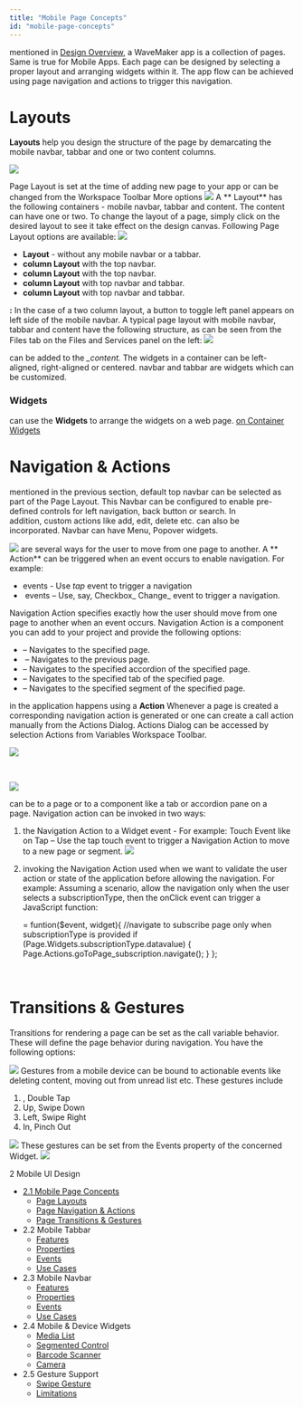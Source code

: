 ```yaml
---
title: "Mobile Page Concepts"
id: "mobile-page-concepts"
---
```


mentioned in [Design Overview](/learn/app-development/ui-design/design-overview/), a WaveMaker app is a collection of pages. Same is true for Mobile Apps. Each page can be designed by selecting a proper layout and arranging widgets within it. The app flow can be achieved using page navigation and actions to trigger this navigation.

# Layouts

**Layouts** help you design the structure of the page by demarcating the mobile navbar, tabbar and one or two content columns.

[![](../assets/page_layout_concept_mobile.png)](../assets/page_layout_concept_mobile.png)

Page Layout is set at the time of adding new page to your app or can be changed from the Workspace Toolbar More options [![](../assets/mobile_layout_change.png)](../assets/mobile_layout_change.png) A ** Layout** has the following containers - mobile navbar, tabbar and content. The content can have one or two. To change the layout of a page, simply click on the desired layout to see it take effect on the design canvas. Following Page Layout options are available: [![](../assets/page_layout_mobile.png)](../assets/page_layout_mobile.png)

- **Layout** - without any mobile navbar or a tabbar.
- **column Layout** with the top navbar.
- **column Layout** with the top navbar.
- **column Layout** with top navbar and tabbar.
- **column Layout** with top navbar and tabbar.

**:** In the case of a two column layout, a button to toggle left panel appears on left side of the mobile navbar. A typical page layout with mobile navbar, tabbar and content have the following structure, as can be seen from the Files tab on the Files and Services panel on the left: [![](../assets/page_layout_files_mobile.png)](../assets/page_layout_files_mobile.png)

can be added to the _\_content._ The widgets in a container can be left-aligned, right-aligned or centered. navbar and tabbar are widgets which can be customized.

### Widgets

can use the **Widgets** to arrange the widgets on a web page. [on Container Widgets](/learn/app-development/widgets/widget-library/#container)

# Navigation & Actions

mentioned in the previous section, default top navbar can be selected as part of the Page Layout. This Navbar can be configured to enable pre-defined controls for left navigation, back button or search. In addition, custom actions like add, edit, delete etc. can also be incorporated. Navbar can have Menu, Popover widgets.

[![](../assets/page_navigation_mobile.png)](../assets/page_navigation_mobile.png) are several ways for the user to move from one page to another. A ** Action** can be triggered when an event occurs to enable navigation. For example:

- events - Use _tap_ event to trigger a navigation
-  events – Use, say, Checkbox_ Change_ event to trigger a navigation.

Navigation Action specifies exactly how the user should move from one page to another when an event occurs. Navigation Action is a component you can add to your project and provide the following options:

- – Navigates to the specified page.
-  – Navigates to the previous page.
- – Navigates to the specified accordion of the specified page.
- – Navigates to the specified tab of the specified page.
- – Navigates to the specified segment of the specified page.

in the application happens using a **Action** Whenever a page is created a corresponding navigation action is generated or one can create a call action manually from the Actions Dialog. Actions Dialog can be accessed by selection Actions from Variables Workspace Toolbar.

[![](../assets/action_sel_mobile.png)](../assets/action_sel_mobile.png)

 

[![](../assets/action_new_mobile.png)](../assets/action_new_mobile.png)

can be to a page or to a component like a tab or accordion pane on a page. Navigation action can be invoked in two ways:

1. the Navigation Action to a Widget event - For example: Touch Event like on Tap – Use the tap touch event to trigger a Navigation Action to move to a new page or segment. [![](../assets/action_event_mobile.png)](../assets/action_event_mobile.png)
2. invoking the Navigation Action used when we want to validate the user action or state of the application before allowing the navigation. For example: Assuming a scenario, allow the navigation only when the user selects a subscriptionType, then the onClick event can trigger a JavaScript function:
    
     = funtion($event, widget){
      //navigate to subscribe page only when subscriptionType is provided
      if (Page.Widgets.subscriptionType.datavalue) {
          Page.Actions.goToPage\_subscription.navigate();
       }
     };
    
     

# Transitions & Gestures

Transitions for rendering a page can be set as the call variable behavior. These will define the page behavior during navigation. You have the following options:

[![](../assets/call_trans_mobile.png)](../assets/call_trans_mobile.png) Gestures from a mobile device can be bound to actionable events like deleting content, moving out from unread list etc. These gestures include

1. , Double Tap
2. Up, Swipe Down
3. Left, Swipe Right
4. In, Pinch Out

[![](../assets/page_gestures_mobile.png)](../assets/page_gestures_mobile.png) These gestures can be set from the Events property of the concerned Widget. [![](../assets/call_gestures_mobile.png)](../assets/call_gestures_mobile.png)

2 Mobile UI Design

- [2.1 Mobile Page Concepts](#)
    - [Page Layouts](/learn/hybrid-mobile/mobile-page-concepts/#page-layouts)
    - [Page Navigation & Actions](/learn/hybrid-mobile/mobile-page-concepts/#page-navigation-actions)
    - [Page Transitions & Gestures](/learn/hybrid-mobile/mobile-page-concepts/#page-transitions-gestures)
- 2.2 Mobile Tabbar
    - [Features](/learn/hybrid-mobile/mobile-tabbar/#features)
    - [Properties](/learn/hybrid-mobile/mobile-tabbar/#properties)
    - [Events](/learn/hybrid-mobile/mobile-tabbar/#events)
    - [Use Cases](/learn/hybrid-mobile/mobile-tabbar/#use-cases)
- 2.3 Mobile Navbar
    - [Features](/learn/hybrid-mobile/mobile-navbar/#features)
    - [Properties](/learn/hybrid-mobile/mobile-navbar/#properties)
    - [Events](/learn/hybrid-mobile/mobile-navbar/#events)
    - [Use Cases](/learn/hybrid-mobile/mobile-navbar/#use-cases)
- 2.4 Mobile & Device Widgets
    - [Media List](/learn/app-development/widgets/mobile-widgets/media-list/)
    - [Segmented Control](/learn/app-development/widgets/mobile-widgets/segmented-control/)
    - [Barcode Scanner](/learn/app-development/widgets/mobile-widgets/barcode-scanner/)
    - [Camera](/learn/app-development/widgets/mobile-widgets/camera/)
- 2.5 Gesture Support
    - [Swipe Gesture](/learn/hybrid-mobile/gesture-support/#swipe)
    - [Limitations](/learn/hybrid-mobile/gesture-support/#limit)
